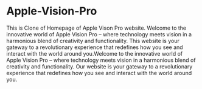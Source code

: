 # Apple-Vision-Pro
This is Clone of Homepage of Apple Vison Pro website.
Welcome to the innovative world of Apple Vision Pro – where technology meets vision in a harmonious blend of creativity and functionality. This website is your gateway to a revolutionary experience that redefines how you see and interact with the world around you.Welcome to the innovative world of Apple Vision Pro – where technology meets vision in a harmonious blend of creativity and functionality. Our website is your gateway to a revolutionary experience that redefines how you see and interact with the world around you.